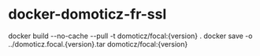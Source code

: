 # docker-domoticz-fr-ssl
docker build --no-cache --pull -t domoticz/focal:{version} .
docker save -o ../domoticz.focal.{version}.tar domoticz/focal:{version}
